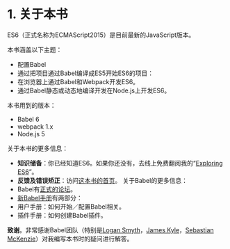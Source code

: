 # 1. 关于本书
ES6（正式名称为ECMAScript2015）是目前最新的JavaScript版本。

本书涵盖以下主题：

- 配置Babel 
- 通过把项目通过Babel编译成ES5开始ES6的项目： 
- 在浏览器上通过Babel和Webpack开发ES6。 
- 通过Babel静态或动态地编译开发在Node.js上开发ES6。 

本书用到的版本：
- Babel 6
- webpack 1.x
- Node.js 5

关于本书的更多信息：
- **知识储备**：你已经知道ES6。如果你还没有，去线上免费翻阅我的“[Exploring ES6](http://exploringjs.com/es6/)”。
- **反馈及错误矫正**：访问[这本书的首页](http://exploringjs.com/setting-up-es6.html#support)。
关于Babel的更多信息：  
- Babel有[正式的论坛](https://discuss.babeljs.io/)。
- [新Babel手册](https://github.com/thejameskyle/babel-handbook)有两部分：
- 用户手册：如何开始／配置Babel相关。
- 插件手册：如何创建Babel插件。

**致谢**。非常感谢Babel团队（特别是[Logan Smyth](https://twitter.com/loganfsmyth)，[James Kyle](https://twitter.com/thejameskyle)，[Sebastian McKenzie](https://twitter.com/sebmck)）对我编写本书时的疑问进行解答。
